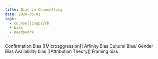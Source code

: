```yaml
---
title: Bias in Counselling
date: 2024-05-01
tags:
  - counsellingpsych
  - bias
  - needswork
---
```

Confirmation Bias 
[[Microaggression]]
Affinity Bias
Cultural Bias/ Gender Bias
Availability bias
[[Attribution Theory]]
Framing bias
